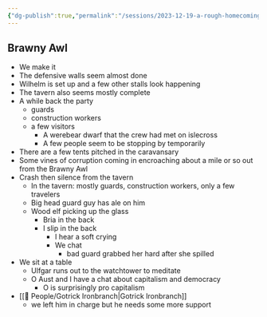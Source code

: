```yaml
---
{"dg-publish":true,"permalink":"/sessions/2023-12-19-a-rough-homecoming/"}
---
```


## Brawny Awl
- We make it
- The defensive walls seem almost done
- Wilhelm is set up and a few other stalls look happening
- The tavern also seems mostly complete
- A while back the party
	- guards
	- construction workers
	- a few visitors
		- A werebear dwarf that the crew had met on islecross
		- A few people seem to be stopping by temporarily
- There are a few tents pitched in the caravansary
- Some vines of corruption coming in encroaching about a mile or so out from the Brawny Awl
- Crash then silence from the tavern
	- In the tavern: mostly guards, construction workers, only a few travelers
	- Big head guard guy has ale on him
	- Wood elf picking up the glass
		- Bria in the back
		- I slip in the back
			- I hear a soft crying
			- We chat
				- bad guard grabbed her hard after she spilled
- We sit at a table
	- Ulfgar runs out to the watchtower to meditate
	- O Aust and I have a chat about capitalism and democracy
		- O is surprisingly pro capitalism
- [[🙋 People/Gotrick Ironbranch\|Gotrick Ironbranch]]
	- we left him in charge but he needs some more support
	